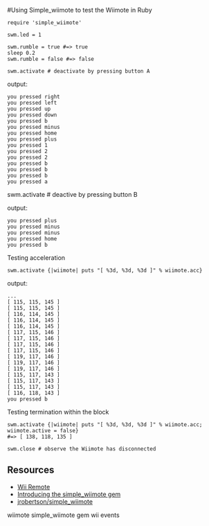 #Using Simple_wiimote to test the Wiimote in Ruby

    require 'simple_wiimote'

    swm.led = 1

    swm.rumble = true #=> true 
    sleep 0.2
    swm.rumble = false #=> false 

    swm.activate # deactivate by pressing button A

output:

    you pressed right
    you pressed left
    you pressed up
    you pressed down
    you pressed b
    you pressed minus
    you pressed home
    you pressed plus
    you pressed 1
    you pressed 2
    you pressed 2
    you pressed b
    you pressed b
    you pressed b
    you pressed a

swm.activate # deactive by pressing button B

output:

    you pressed plus
    you pressed minus
    you pressed minus
    you pressed home
    you pressed b


Testing acceleration

    swm.activate {|wiimote| puts "[ %3d, %3d, %3d ]" % wiimote.acc}

output:

    ...
    [ 115, 115, 145 ]
    [ 115, 115, 145 ]
    [ 116, 114, 145 ]
    [ 116, 114, 145 ]
    [ 116, 114, 145 ]
    [ 117, 115, 146 ]
    [ 117, 115, 146 ]
    [ 117, 115, 146 ]
    [ 117, 115, 146 ]
    [ 119, 117, 146 ]
    [ 119, 117, 146 ]
    [ 119, 117, 146 ]
    [ 115, 117, 143 ]
    [ 115, 117, 143 ]
    [ 115, 117, 143 ]
    [ 116, 118, 143 ]
    you pressed b


Testing termination within the block

    swm.activate {|wiimote| puts "[ %3d, %3d, %3d ]" % wiimote.acc;  wiimote.active = false}
    #=> [ 138, 118, 135 ]

    swm.close # observe the Wiimote has disconnected

## Resources

* [Wii Remote](http://en.wikipedia.org/wiki/Wii_Remote)
* [Introducing the simple_wiimote gem](http://jamesrobertson.eu/snippets/2011/12/16/0101hrs.html)
* [jrobertson/simple_wiimote](https://github.com/jrobertson/simple_wiimote)

wiimote simple_wiimote gem wii events

